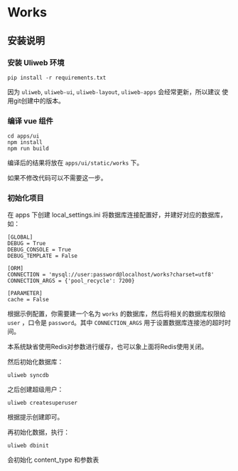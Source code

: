 # Works

## 安装说明

### 安装 Uliweb 环境

```
pip install -r requirements.txt
```

因为 `uliweb`, `uliweb-ui`, `uliweb-layout`, `uliweb-apps` 会经常更新，所以建议
使用git创建中的版本。

### 编译 vue 组件

```
cd apps/ui
npm install
npm run build
```

编译后的结果将放在 `apps/ui/static/works` 下。

如果不修改代码可以不需要这一步。

### 初始化项目

在 apps 下创建 local_settings.ini 将数据库连接配置好，并建好对应的数据库，如：

```
[GLOBAL]
DEBUG = True
DEBUG_CONSOLE = True
DEBUG_TEMPLATE = False

[ORM]
CONNECTION = 'mysql://user:password@localhost/works?charset=utf8'
CONNECTION_ARGS = {'pool_recycle': 7200}

[PARAMETER]
cache = False
```

根据示例配置，你需要建一个名为 `works` 的数据库，然后将相关的数据库权限给 `user` ，口令是
`password`。其中 `CONNECTION_ARGS` 用于设置数据库连接池的超时时间。

本系统缺省使用Redis对参数进行缓存，也可以象上面将Redis使用关闭。

然后初始化数据库：

```
uliweb syncdb
```

之后创建超级用户：

```
uliweb createsuperuser
```

根据提示创建即可。

再初始化数据，执行：

```
uliweb dbinit
```

会初始化 content_type 和参数表